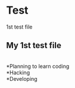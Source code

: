 # Test
1st test file 
<br>
## My 1st test file
<br>
*Planning to learn coding
<br>
*Hacking
<br>
*Developing
